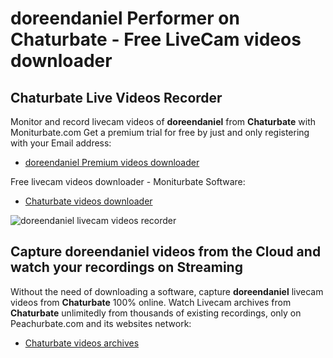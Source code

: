 # doreendaniel Performer on Chaturbate - Free LiveCam videos downloader

## Chaturbate Live Videos Recorder

Monitor and record livecam videos of **doreendaniel** from **Chaturbate** with Moniturbate.com
Get a premium trial for free by just and only registering with your Email address:
* [doreendaniel Premium videos downloader](https://moniturbate.com/request-demo-licence-key.html)

Free livecam videos downloader - Moniturbate Software:
* [Chaturbate videos downloader](https://moniturbate.com/moniturbate-download-software.html)

![doreendaniel livecam videos recorder](https://peachurnet.com/templates/moniturbate-software.png)


## Capture doreendaniel videos from the Cloud and watch your recordings on Streaming

Without the need of downloading a software, capture **doreendaniel** livecam videos from **Chaturbate** 100% online.
Watch Livecam archives from **Chaturbate** unlimitedly from thousands of existing recordings, only on Peachurbate.com and its websites network:
* [Chaturbate videos archives](https://peachurnet.com/)
